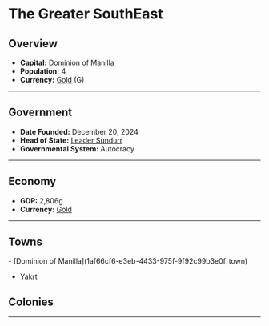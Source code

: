 <!--UNDEDITED FILE, remove this entire line if this file has been edited!-->
# <!--NAME-->The Greater SouthEast<!--NAME-->

## Overview

- **Capital:** <!--CAPITAL_LINK-->[Dominion of Manilla](1af66cf6-e3eb-4433-975f-9f92c99b3e0f_town)<!--CAPITAL_LINK-->
- **Population:** <!--POPULATION-->4<!--POPULATION-->
- **Currency:** <!--CURRENCY_LINK-->[Gold](Gold_currency)<!--CURRENCY_LINK--> (<!--CURRENCY_ABV-->G<!--CURRENCY_ABV-->)

---

## Government

- **Date Founded:** <!--FOUNDED-->December 20, 2024<!--FOUNDED-->
- **Head of State:** <!--LEADER_TITLE_LINK-->[Leader Sundurr](Sundurr_user)<!--LEADER_TITLE_LINK-->
- **Governmental System:** <!--GOVERNMENT-->Autocracy<!--GOVERNMENT-->

---

## Economy

- **GDP:** <!--GDP-->2,806g<!--GDP-->
- **Currency:** <!--CURRENCY_LINK-->[Gold](Gold_currency)<!--CURRENCY_LINK-->

---

## Towns

<!--TOWNS-->- [Dominion of Manilla](1af66cf6-e3eb-4433-975f-9f92c99b3e0f_town)
- [Yakrt](1a134956-e02e-4617-8ce6-3f0432410ece_town)<!--TOWNS-->

## Colonies

<!--COLONIES--><!--COLONIES-->

---